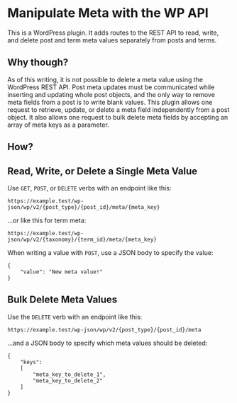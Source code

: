 # Manipulate Meta with the WP API

This is a WordPress plugin. It adds routes to the REST API to read, write, and delete post and term meta values separately from posts and terms.

## Why though?

As of this writing, it is not possible to delete a meta value using the WordPress REST API. Post meta updates must be communicated while inserting and updating whole post objects, and the only way to remove meta fields from a post is to write blank values. This plugin allows one request to retrieve, update, or delete a meta field independently from a post object. It also allows one request to bulk delete meta fields by accepting an array of meta keys as a parameter.

## How?

## Read, Write, or Delete a Single Meta Value

Use `GET`, `POST`, or `DELETE` verbs with an endpoint like this:

`https://example.test/wp-json/wp/v2/{post_type}/{post_id}/meta/{meta_key}`

...or like this for term meta:

`https://example.test/wp-json/wp/v2/{taxonomy}/{term_id}/meta/{meta_key}`

When writing a value with `POST`, use a JSON body to specify the value:

```
{
	"value": "New meta value!"
}
```

## Bulk Delete Meta Values

Use the `DELETE` verb with an endpoint like this:

`https://example.test/wp-json/wp/v2/{post_type}/{post_id}/meta`

...and a JSON body to specify which meta values should be deleted:

```
{
	"keys":
	[
		"meta_key_to_delete_1",
		"meta_key_to_delete_2"
	]
}
```